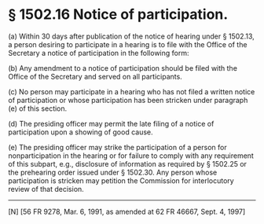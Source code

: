 # § 1502.16   Notice of participation.

(a) Within 30 days after publication of the notice of hearing under § 1502.13, a person desiring to participate in a hearing is to file with the Office of the Secretary a notice of participation in the following form:


(b) Any amendment to a notice of participation should be filed with the Office of the Secretary and served on all participants.


(c) No person may participate in a hearing who has not filed a written notice of participation or whose participation has been stricken under paragraph (e) of this section.


(d) The presiding officer may permit the late filing of a notice of participation upon a showing of good cause.


(e) The presiding officer may strike the participation of a person for nonparticipation in the hearing or for failure to comply with any requirement of this subpart, e.g., disclosure of information as required by § 1502.25 or the prehearing order issued under § 1502.30. Any person whose participation is stricken may petition the Commission for interlocutory review of that decision.



---

[N] [56 FR 9278, Mar. 6, 1991, as amended at 62 FR 46667, Sept. 4, 1997]




